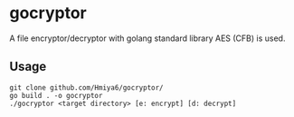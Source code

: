 # gocryptor

A file encryptor/decryptor with golang standard library
AES (CFB) is used.

## Usage
```
git clone github.com/Hmiya6/gocryptor/
go build . -o gocryptor
./gocryptor <target directory> [e: encrypt] [d: decrypt]
```
